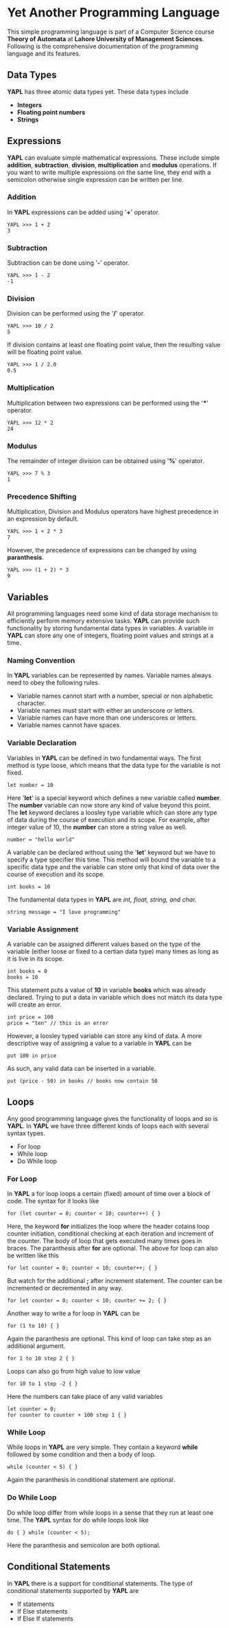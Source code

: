 # Yet Another Programming Language

This simple programming language is part of a Computer Science course **Theory of Automata** at **Lahore University of Management Sciences**. Following is the comprehensive documentation of the programming language and its features.


## Data Types

**YAPL** has three atomic data types yet. These data types include

 - **Integers**
 - **Floating point numbers**
 - **Strings**

## Expressions

**YAPL** can evaluate simple mathematical expressions. These include simple **addition**, **subtraction**, **division**, **multiplication** and **modulus** operations. If you want to write multiple expressions on the same line, they end with a semicolon otherwise single expression can be written per line.

### Addition
In **YAPL** expressions can be added using '**+**' operator.

    YAPL >>> 1 + 2
    3
### Subtraction

Subtraction can be done using '**-**' operator.

    YAPL >>> 1 - 2
    -1

### Division

Division can be performed using the '**/**' operator.

    YAPL >>> 10 / 2
    5
  If division contains at least one floating point value, then the resulting value will be floating point value.


    YAPL >>> 1 / 2.0
    0.5

### Multiplication

Multiplication between two expressions can be performed using the '**\***' operator.

    YAPL >>> 12 * 2
    24

### Modulus
The remainder of integer division can be obtained using '**%**' operator.

    YAPL >>> 7 % 3
    1

### Precedence Shifting

 Multiplication, Division and Modulus operators have highest precedence in an expression by default.


    YAPL >>> 1 + 2 * 3
    7
   However, the precedence of expressions can be changed by using **paranthesis**.


    YAPL >>> (1 + 2) * 3
    9


## Variables

All programming languages need some kind of data storage mechanism to efficiently perform memory extensive tasks. **YAPL** can provide such functionality by storing fundamental data types in variables. A variable in **YAPL** can store any one of integers, floating point values and strings at a time.

### Naming Convention

In **YAPL** variables can be represented by names. Variable names always need to obey the following rules.

 - Variable names cannot start with a number, special or non alphabetic character.
 - Variable names must start with either an underscore or letters.
 - Variable names can have more than one underscores or letters.
 - Variable names cannot have spaces.

### Variable Declaration

Variables in **YAPL** can be defined in two fundamental ways. The first method is type loose, which means that the data type for the variable is not fixed.

    let number = 10

Here '**let**' is a special keyword which defines a new variable called **number**. The **number** variable can now store any kind of value beyond this point. The **let** keyword declares a loosley type variable which can store any type of data during the course of execution and its scope. For example, after integer value of 10, the **number** can store a string value as well.

    number = "hello world"

A variable can be declared without using the '**let**' keyword but we have to specify a type specifier this time. This method will bound the variable to a specific data type and the variable can store only that kind of data over the course of execution and its scope.

    int books = 10

The fundamental data types in **YAPL** are *int, float, string, and char.*

    string message = "I love programming"

### Variable Assignment

A variable can be assigned different values based on the type of the variable (either loose or fixed to a certian data type) many times as long as it is live in its scope.

    int books = 0
    books = 10

   This statement puts a value of **10** in variable **books** which was already declared. Trying to put a data in variable which does not match its data type will create an error.


    int price = 100
    price = "ten" // this is an error

  However, a loosley typed variable can store any kind of data.
  A more descriptive way of assigning a value to a variable in **YAPL** can be


    put 100 in price

As such, any valid data can be inserted in a variable.

    put (price - 50) in books // books now contain 50

## Loops
Any good programming language gives the functionality of loops and so is **YAPL**. In **YAPL** we have three different kinds of loops each with several syntax types.

 - For loop
 - While loop
 - Do While loop

### For Loop
In **YAPL** a for loop loops a certain (fixed) amount of time over a block of code. The syntax for it looks like

    for (let counter = 0; counter < 10; counter++) { }

Here, the keyword **for** initializes the loop where the header cotains loop counter initiation, conditional checking at each iteration and increment of the counter. The body of loop that gets executed many times goes in braces. The paranthesis after **for** are optional. The above for loop can also be written like this

    for let counter = 0; counter < 10; counter++; { }

But watch for the additional **;** after increment statement. The counter can be incremented or decremented in any way.

    for let counter = 0; counter < 10; counter += 2; { }

Another way to write a for loop in **YAPL** can be

    for (1 to 10) { }
Again the paranthesis are optional. This kind of loop can take step as an additional argument.

    for 1 to 10 step 2 { }
Loops can also go from high value to low value

    for 10 to 1 step -2 { }
Here the numbers can take place of any valid variables

    let counter = 0;
    for counter to counter + 100 step 1 { }
### While Loop
While loops in **YAPL** are very simple. They contain a keyword **while** followed by some condition and then a body of loop.

    while (counter < 5) { }
  Again the paranthesis in conditional statement are optional.
### Do While Loop
Do while loop differ from while loops in a sense that they run at least one time. The **YAPL** syntax for do while loops look like

    do { } while (counter < 5);

  Here the paranthesis and semicolon are both optional.

## Conditional Statements
In **YAPL** there is a support for conditional statements. The type of conditional statements supported by **YAPL** are

 - If statements
 - If Else statements
 - If Else If statements
